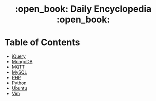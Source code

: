 <div align="center">
  <h1>:open_book: Daily Encyclopedia :open_book:</h1>
</div>

# Table of Contents

- [jQuery](./jquery/README.md)
- [MongoDB](./mongodb/README.md)
- [MQTT](./mqtt/README.md)
- [MySQL](./mysql/README.md)
- [PHP](./php/README.md)
- [Python](./python/README.md)
- [Ubuntu](./ubuntu/README.md)
- [Vim](./vim/README.md)
